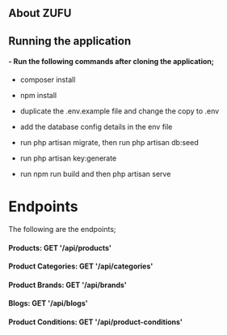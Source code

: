 
## About ZUFU


## Running the application
#### - Run the following commands after cloning the application;

- composer install

- npm install

- duplicate the .env.example file and change the copy to .env 

- add the database config details in the env file

- run php artisan migrate, then run php artisan db:seed 

- run php artisan key:generate

- run npm run build and then php artisan serve 

# Endpoints

The following are the endpoints;

####  Products: GET '/api/products'

#### Product Categories: GET '/api/categories'

#### Product Brands: GET '/api/brands'

#### Blogs: GET '/api/blogs'

#### Product Conditions: GET '/api/product-conditions'
 